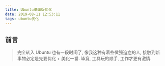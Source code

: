 ```yaml
---
title: Ubuntu桌面版优化
date: 2019-08-11 12:53:11
tags: ubuntu优化
---
```


## 前言

> 完全转入 Ubuntu 也有一段时间了, 像我这种有着些微强迫症的人, 接触到新事物必定是先要优化 + 美化一番. 毕竟, 工具玩的顺手, 工作才更有激情.
